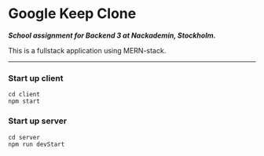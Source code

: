 # Google Keep Clone

**_School assignment for Backend 3 at Nackademin, Stockholm._**

This is a fullstack application using MERN-stack.

---

### Start up client

```
cd client
npm start
```

### Start up server

```
cd server
npm run devStart
```
